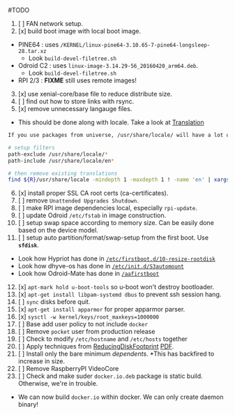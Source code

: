 #TODO

1. [ ] FAN network setup.  
2. [x] build boot image with local boot image.  
  - PINE64 : uses `/KERNEL/linux-pine64-3.10.65-7-pine64-longsleep-28.tar.xz`  
    * Look `build-devel-filetree.sh` 
  - Odroid C2 : uses `linux-image-3.14.29-56_20160420_arm64.deb`. 
    * Look `build-devel-filetree.sh`  
  - RPI 2/3 : **FIXME** still uses remote images!
3. [x] use xenial-core/base file to reduce distribute size.  
4. [ ] find out how to store links with rsync.  
5. [x] remove unnecessary langauge files.  
  - This should be done along with locale. Take a look at [Translation](https://wiki.ubuntu.com/ReducingDiskFootprint#Translations)	

  ```sh
  If you use packages from universe, /usr/share/locale/ will have a lot of (probably unneeded) translations. If you only need to support a relatively small subset of languages, the unnecessary ones can be filtered out with above dpkg   filters:
  
  # setup filters
  path-exclude /usr/share/locale/*
  path-include /usr/share/locale/en*
  
  # then remove existing translations
  find ${R}/usr/share/locale -mindepth 1 -maxdepth 1 ! -name 'en' | xargs rm -r
  ```    
6. [x] install proper SSL CA root certs (ca-certificates).  
7. [ ] remove `Unattended Upgrades Shutdown`.  
8. [ ] make RPI image dependencies local, especially `rpi-update`.  
9. [ ] update Odroid `/etc/fstab` in image construction.  
10. [ ] setup swap space according to memory size. Can be easily done based on the device model.  
11. [ ] setup auto partition/format/swap-setup from the first boot. Use **`sfdisk`**.  
  - Look how Hypriot has done in [`/etc/firstboot.d/10-resize-rootdisk`](./DOCUMENT/10-resize-rootdisk.sh)  
  - Look how dhyve-os has done in [`/etc/init.d/S3automount`](./DOCUMENT/S03automount.sh)
  - Look how Odroid-Mate has done in [`/aafirstboot`](./DOCUMENT/first_boot_odroid_mate.sh)
12. [x] `apt-mark hold u-boot-tools` so u-boot won't destroy bootloader.
13. [x] `apt-get install libpam-systemd dbus` to prevent ssh session hang.
14. [ ] `sync` disks before quit.
15. [x] `apt-get install apparmor` for proper apparmor parser.
16. [x] `sysctl -w kernel/keys/root_maxkeys=1000000`
17. [ ] Base add user policy to not include `docker`
18. [ ] Remove `pocket` user from production release
19. [ ] Check to modify `/etc/hostname` and `/etc/hosts` together
20. [ ] Apply techniques from [ReducingDiskFootprint](https://wiki.ubuntu.com/ReducingDiskFootprint) [PDF](DOCUMENT/ReducingDiskFootprint-UbuntuWiki.pdf).
21. [ ] Install only the bare minimum _dependents_. *This has backfired to increase in size.
22. [ ] Remove RaspberryPI VideoCore
23. [ ] Check and make suder `docker.io.deb` package is static build. Otherwise, we're in trouble.
  - We can now build `docker.io` within docker. We can only create daemon binary!